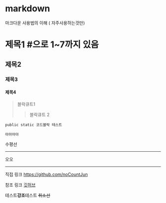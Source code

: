 # markdown
마크다운 사용법의 이해 ( 자주사용하는것만)

# 제목1 #으로 1~7까지 있음
## 제목2
### 제목3
#### 제목4

> 블락큐트1
> > 블락큐트 2


```
public static 코드블락 테스트

아아아아
```




수평선
***
오오
***

직접 링크
<https://github.com/noCountJun>

참조 링크
[깃허브](https://github.com/noCountJun)


테스트**강조**테스트
~~취소선~~

